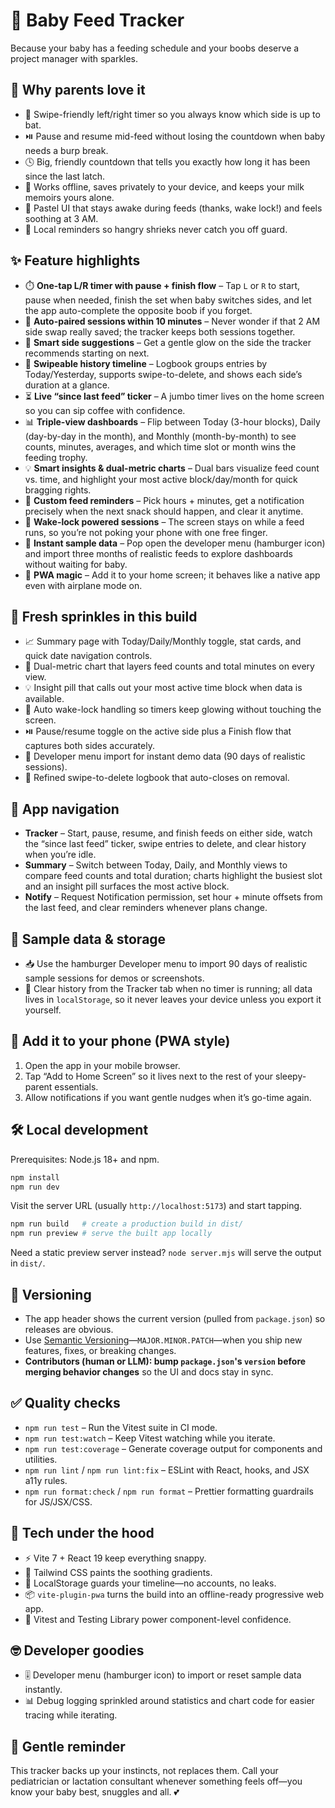 # 🍼 Baby Feed Tracker

Because your baby has a feeding schedule and your boobs deserve a project manager with sparkles.

## 💖 Why parents love it
- 🫶 Swipe-friendly left/right timer so you always know which side is up to bat.
- ⏯️ Pause and resume mid-feed without losing the countdown when baby needs a burp break.
- 🕓 Big, friendly countdown that tells you exactly how long it has been since the last latch.
- 💾 Works offline, saves privately to your device, and keeps your milk memoirs yours alone.
- 🌈 Pastel UI that stays awake during feeds (thanks, wake lock!) and feels soothing at 3 AM.
- 🔔 Local reminders so hangry shrieks never catch you off guard.

## ✨ Feature highlights
- ⏱️ **One-tap L/R timer with pause + finish flow** – Tap `L` or `R` to start, pause when needed, finish the set when baby switches sides, and let the app auto-complete the opposite boob if you forget.
- 🔁 **Auto-paired sessions within 10 minutes** – Never wonder if that 2 AM side swap really saved; the tracker keeps both sessions together.
- 🧠 **Smart side suggestions** – Get a gentle glow on the side the tracker recommends starting on next.
- 👋 **Swipeable history timeline** – Logbook groups entries by Today/Yesterday, supports swipe-to-delete, and shows each side’s duration at a glance.
- ⏳ **Live “since last feed” ticker** – A jumbo timer lives on the home screen so you can sip coffee with confidence.
- 📊 **Triple-view dashboards** – Flip between Today (3-hour blocks), Daily (day-by-day in the month), and Monthly (month-by-month) to see counts, minutes, averages, and which time slot or month wins the feeding trophy.
- 💡 **Smart insights & dual-metric charts** – Dual bars visualize feed count vs. time, and highlight your most active block/day/month for quick bragging rights.
- 🔔 **Custom feed reminders** – Pick hours + minutes, get a notification precisely when the next snack should happen, and clear it anytime.
- 🛟 **Wake-lock powered sessions** – The screen stays on while a feed runs, so you’re not poking your phone with one free finger.
- 🎁 **Instant sample data** – Pop open the developer menu (hamburger icon) and import three months of realistic feeds to explore dashboards without waiting for baby.
- 📱 **PWA magic** – Add it to your home screen; it behaves like a native app even with airplane mode on.

## 🌟 Fresh sprinkles in this build
- 📈 Summary page with Today/Daily/Monthly toggle, stat cards, and quick date navigation controls.
- 🎨 Dual-metric chart that layers feed counts and total minutes on every view.
- 💡 Insight pill that calls out your most active time block when data is available.
- 🔄 Auto wake-lock handling so timers keep glowing without touching the screen.
- ⏯️ Pause/resume toggle on the active side plus a Finish flow that captures both sides accurately.
- 🎁 Developer menu import for instant demo data (90 days of realistic sessions).
- 🧺 Refined swipe-to-delete logbook that auto-closes on removal.

## 🧭 App navigation
- **Tracker** – Start, pause, resume, and finish feeds on either side, watch the “since last feed” ticker, swipe entries to delete, and clear history when you’re idle.
- **Summary** – Switch between Today, Daily, and Monthly views to compare feed counts and total duration; charts highlight the busiest slot and an insight pill surfaces the most active block.
- **Notify** – Request Notification permission, set hour + minute offsets from the last feed, and clear reminders whenever plans change.

## 🧁 Sample data & storage
- 📥 Use the hamburger Developer menu to import 90 days of realistic sample sessions for demos or screenshots.
- 🧼 Clear history from the Tracker tab when no timer is running; all data lives in `localStorage`, so it never leaves your device unless you export it yourself.

## 📱 Add it to your phone (PWA style)
1. Open the app in your mobile browser.
2. Tap “Add to Home Screen” so it lives next to the rest of your sleepy-parent essentials.
3. Allow notifications if you want gentle nudges when it’s go-time again.

## 🛠️ Local development
Prerequisites: Node.js 18+ and npm.

```bash
npm install
npm run dev
```

Visit the server URL (usually `http://localhost:5173`) and start tapping.

```bash
npm run build   # create a production build in dist/
npm run preview # serve the built app locally
```

Need a static preview server instead? `node server.mjs` will serve the output in `dist/`.

## 🧮 Versioning
- The app header shows the current version (pulled from `package.json`) so releases are obvious.
- Use [Semantic Versioning](https://semver.org/)—`MAJOR.MINOR.PATCH`—when you ship new features, fixes, or breaking changes.
- **Contributors (human or LLM): bump `package.json`'s `version` before merging behavior changes** so the UI and docs stay in sync.

## ✅ Quality checks
- `npm run test` – Run the Vitest suite in CI mode.
- `npm run test:watch` – Keep Vitest watching while you iterate.
- `npm run test:coverage` – Generate coverage output for components and utilities.
- `npm run lint` / `npm run lint:fix` – ESLint with React, hooks, and JSX a11y rules.
- `npm run format:check` / `npm run format` – Prettier formatting guardrails for JS/JSX/CSS.

## 🧰 Tech under the hood
- ⚡ Vite 7 + React 19 keep everything snappy.
- 🎨 Tailwind CSS paints the soothing gradients.
- 💾 LocalStorage guards your timeline—no accounts, no leaks.
- 📦 `vite-plugin-pwa` turns the build into an offline-ready progressive web app.
- 🧪 Vitest and Testing Library power component-level confidence.

## 🤓 Developer goodies
- 🎚️ Developer menu (hamburger icon) to import or reset sample data instantly.
- 📊 Debug logging sprinkled around statistics and chart code for easier tracing while iterating.

## 🥰 Gentle reminder
This tracker backs up your instincts, not replaces them. Call your pediatrician or lactation consultant whenever something feels off—you know your baby best, snuggles and all. 💕
